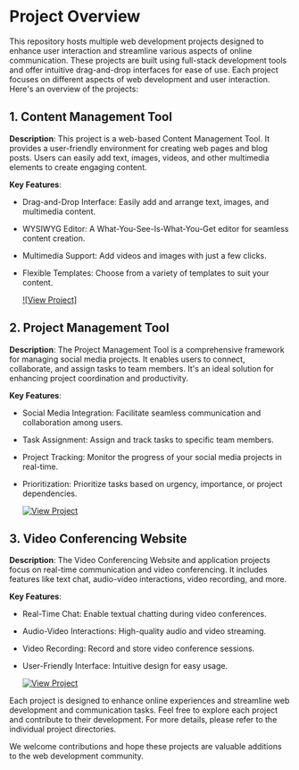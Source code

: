 
# Project Overview

This repository hosts multiple web development projects designed to enhance user interaction and streamline various aspects of online communication. These projects are built using full-stack development tools and offer intuitive drag-and-drop interfaces for ease of use. Each project focuses on different aspects of web development and user interaction. Here's an overview of the projects:

## 1. Content Management Tool

**Description**: This project is a web-based Content Management Tool. It provides a user-friendly environment for creating web pages and blog posts. Users can easily add text, images, videos, and other multimedia elements to create engaging content.

**Key Features**:
- Drag-and-Drop Interface: Easily add and arrange text, images, and multimedia content.
- WYSIWYG Editor: A What-You-See-Is-What-You-Get editor for seamless content creation.
- Multimedia Support: Add videos and images with just a few clicks.
- Flexible Templates: Choose from a variety of templates to suit your content.
  
  [![View Project]](https://github.com/sandeep-mz/BHARATIN/)
 



## 2. Project Management Tool

**Description**: The Project Management Tool is a comprehensive framework for managing social media projects. It enables users to connect, collaborate, and assign tasks to team members. It's an ideal solution for enhancing project coordination and productivity.

**Key Features**:
- Social Media Integration: Facilitate seamless communication and collaboration among users.
- Task Assignment: Assign and track tasks to specific team members.
- Project Tracking: Monitor the progress of your social media projects in real-time.
- Prioritization: Prioritize tasks based on urgency, importance, or project dependencies.

   [![View Project](button_image.png)](https://your-project-url-here)

## 3. Video Conferencing Website

**Description**: The Video Conferencing Website and application projects focus on real-time communication and video conferencing. It includes features like text chat, audio-video interactions, video recording, and more.

**Key Features**:
- Real-Time Chat: Enable textual chatting during video conferences.
- Audio-Video Interactions: High-quality audio and video streaming.
- Video Recording: Record and store video conference sessions.
- User-Friendly Interface: Intuitive design for easy usage.

   [![View Project](button_image.png)](https://your-project-url-here)

Each project is designed to enhance online experiences and streamline web development and communication tasks. Feel free to explore each project and contribute to their development. For more details, please refer to the individual project directories.

We welcome contributions and hope these projects are valuable additions to the web development community.
